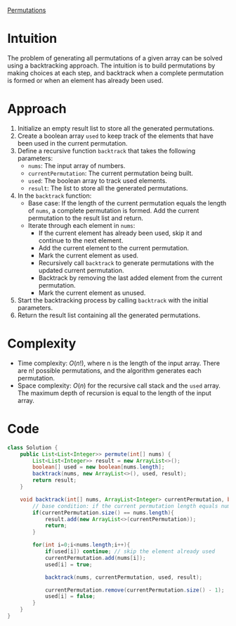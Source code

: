 [Permutations](https://leetcode.com/problems/permutations/description/)

# Intuition
The problem of generating all permutations of a given array can be solved using a backtracking approach. The intuition is to build permutations by making choices at each step, and backtrack when a complete permutation is formed or when an element has already been used.

# Approach
1. Initialize an empty result list to store all the generated permutations.
2. Create a boolean array `used` to keep track of the elements that have been used in the current permutation.
3. Define a recursive function `backtrack` that takes the following parameters:
   - `nums`: The input array of numbers.
   - `currentPermutation`: The current permutation being built.
   - `used`: The boolean array to track used elements.
   - `result`: The list to store all the generated permutations.
4. In the `backtrack` function:
   - Base case: If the length of the current permutation equals the length of `nums`, a complete permutation is formed. Add the current permutation to the result list and return.
   - Iterate through each element in `nums`:
     - If the current element has already been used, skip it and continue to the next element.
     - Add the current element to the current permutation.
     - Mark the current element as used.
     - Recursively call `backtrack` to generate permutations with the updated current permutation.
     - Backtrack by removing the last added element from the current permutation.
     - Mark the current element as unused.
5. Start the backtracking process by calling `backtrack` with the initial parameters.
6. Return the result list containing all the generated permutations.

# Complexity
- Time complexity: $O(n!)$, where n is the length of the input array. There are n! possible permutations, and the algorithm generates each permutation.
- Space complexity: $O(n)$ for the recursive call stack and the `used` array. The maximum depth of recursion is equal to the length of the input array.

# Code
```java
class Solution {
    public List<List<Integer>> permute(int[] nums) {
        List<List<Integer>> result = new ArrayList<>();
        boolean[] used = new boolean[nums.length];
        backtrack(nums, new ArrayList<>(), used, result);
        return result;
    }

    void backtrack(int[] nums, ArrayList<Integer> currentPermutation, boolean[] used, List<List<Integer>> result){
        // base condition: if the current permutation length equals nums length add it to the result
        if(currentPermutation.size() == nums.length){
            result.add(new ArrayList<>(currentPermutation));
            return;
        }

        for(int i=0;i<nums.length;i++){
            if(used[i]) continue; // skip the element already used
            currentPermutation.add(nums[i]);
            used[i] = true;

            backtrack(nums, currentPermutation, used, result);

            currentPermutation.remove(currentPermutation.size() - 1);
            used[i] = false;
        }
    }
}
```